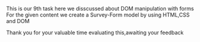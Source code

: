 This is our 9th task here we disscussed about DOM manipulation with forms 
For the given content we create a Survey-Form model by using HTML,CSS and DOM

Thank you for your valuable time evaluating this,awaiting your feedback
